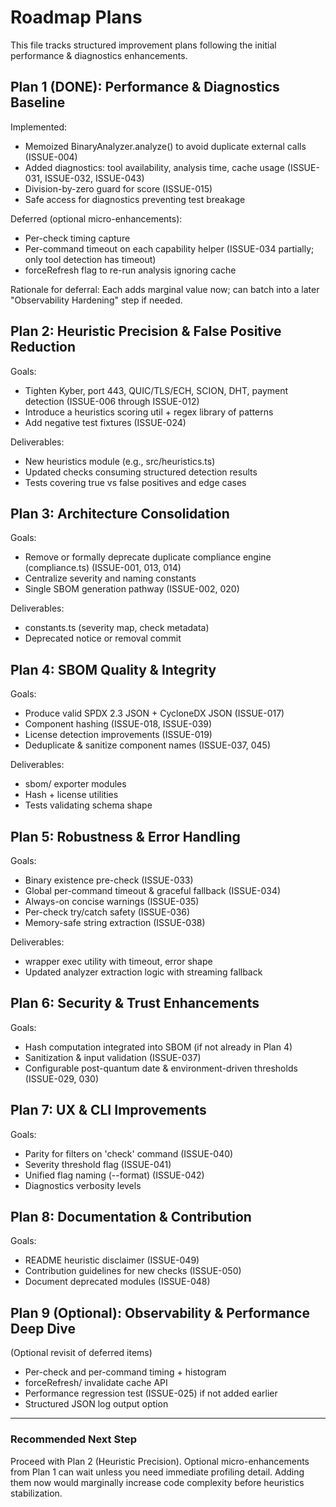 # Roadmap Plans

This file tracks structured improvement plans following the initial performance & diagnostics enhancements.

## Plan 1 (DONE): Performance & Diagnostics Baseline
Implemented:
- Memoized BinaryAnalyzer.analyze() to avoid duplicate external calls (ISSUE-004)
- Added diagnostics: tool availability, analysis time, cache usage (ISSUE-031, ISSUE-032, ISSUE-043)
- Division-by-zero guard for score (ISSUE-015)
- Safe access for diagnostics preventing test breakage

Deferred (optional micro-enhancements):
- Per-check timing capture
- Per-command timeout on each capability helper (ISSUE-034 partially; only tool detection has timeout)
- forceRefresh flag to re-run analysis ignoring cache

Rationale for deferral: Each adds marginal value now; can batch into a later "Observability Hardening" step if needed.

## Plan 2: Heuristic Precision & False Positive Reduction
Goals:
- Tighten Kyber, port 443, QUIC/TLS/ECH, SCION, DHT, payment detection (ISSUE-006 through ISSUE-012)
- Introduce a heuristics scoring util + regex library of patterns
- Add negative test fixtures (ISSUE-024)

Deliverables:
- New heuristics module (e.g., src/heuristics.ts)
- Updated checks consuming structured detection results
- Tests covering true vs false positives and edge cases

## Plan 3: Architecture Consolidation
Goals:
- Remove or formally deprecate duplicate compliance engine (compliance.ts) (ISSUE-001, 013, 014)
- Centralize severity and naming constants
- Single SBOM generation pathway (ISSUE-002, 020)

Deliverables:
- constants.ts (severity map, check metadata)
- Deprecated notice or removal commit

## Plan 4: SBOM Quality & Integrity
Goals:
- Produce valid SPDX 2.3 JSON + CycloneDX JSON (ISSUE-017)
- Component hashing (ISSUE-018, ISSUE-039)
- License detection improvements (ISSUE-019)
- Deduplicate & sanitize component names (ISSUE-037, 045)

Deliverables:
- sbom/ exporter modules
- Hash + license utilities
- Tests validating schema shape

## Plan 5: Robustness & Error Handling
Goals:
- Binary existence pre-check (ISSUE-033)
- Global per-command timeout & graceful fallback (ISSUE-034)
- Always-on concise warnings (ISSUE-035)
- Per-check try/catch safety (ISSUE-036)
- Memory-safe string extraction (ISSUE-038)

Deliverables:
- wrapper exec utility with timeout, error shape
- Updated analyzer extraction logic with streaming fallback

## Plan 6: Security & Trust Enhancements
Goals:
- Hash computation integrated into SBOM (if not already in Plan 4)
- Sanitization & input validation (ISSUE-037)
- Configurable post-quantum date & environment-driven thresholds (ISSUE-029, 030)

## Plan 7: UX & CLI Improvements
Goals:
- Parity for filters on 'check' command (ISSUE-040)
- Severity threshold flag (ISSUE-041)
- Unified flag naming (--format) (ISSUE-042)
- Diagnostics verbosity levels

## Plan 8: Documentation & Contribution
Goals:
- README heuristic disclaimer (ISSUE-049)
- Contribution guidelines for new checks (ISSUE-050)
- Document deprecated modules (ISSUE-048)

## Plan 9 (Optional): Observability & Performance Deep Dive
(Optional revisit of deferred items)
- Per-check and per-command timing + histogram
- forceRefresh/ invalidate cache API
- Performance regression test (ISSUE-025) if not added earlier
- Structured JSON log output option

---
### Recommended Next Step
Proceed with Plan 2 (Heuristic Precision). Optional micro-enhancements from Plan 1 can wait unless you need immediate profiling detail. Adding them now would marginally increase code complexity before heuristics stabilization.

